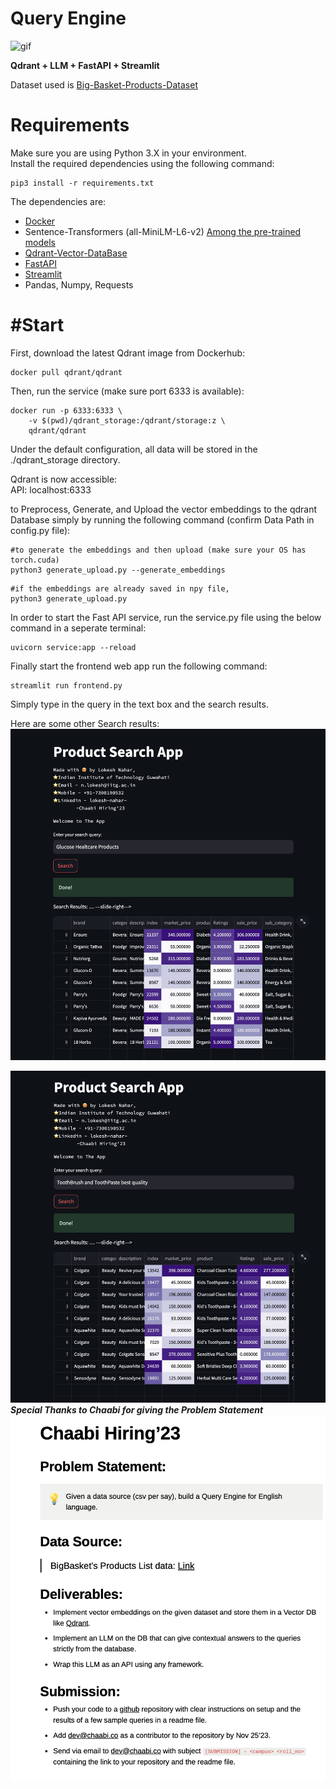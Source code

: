 # Query Engine

![gif](Data/streamlit-preview.gif)

**Qdrant + LLM + FastAPI + Streamlit**


Dataset used is [Big-Basket-Products-Dataset](https://chaabiv2.s3.ap-south-1.amazonaws.com/hiring/bigBasketProducts.csv)

# Requirements
Make sure you are using Python 3.X in your environment.\
Install the required dependencies using the following command:
```
pip3 install -r requirements.txt
```
The dependencies are:
* [Docker](https://docs.docker.com/get-docker/)
* Sentence-Transformers (all-MiniLM-L6-v2) [Among the pre-trained models](https://www.sbert.net/docs/pretrained_models.html)
* [Qdrant-Vector-DataBase](https://qdrant.tech/)
* [FastAPI](https://fastapi.tiangolo.com/)
* [Streamlit](https://streamlit.io/)
* Pandas, Numpy, Requests


# #Start
First, download the latest Qdrant image from Dockerhub:

```
docker pull qdrant/qdrant
```

Then, run the service (make sure port 6333 is available):

```
docker run -p 6333:6333 \
    -v $(pwd)/qdrant_storage:/qdrant/storage:z \
    qdrant/qdrant
```

Under the default configuration, all data will be stored in the ./qdrant_storage directory.

Qdrant is now accessible:\
API: localhost:6333

to Preprocess, Generate, and Upload the vector embeddings to the qdrant Database simply by running the following command (confirm Data Path in config.py file):
```
#to generate the embeddings and then upload (make sure your OS has torch.cuda)
python3 generate_upload.py --generate_embeddings
```

```
#if the embeddings are already saved in npy file,
python3 generate_upload.py
```


In order to start the Fast API service, run the service.py file using the below command in a seperate terminal:

```
uvicorn service:app --reload  
```


Finally start the frontend web app run the following command:
```
streamlit run frontend.py
```


Simply type in the query in the text box and the search results.

Here are some other Search results:
![glucose](Data/glucose.png)

![tooth](Data/tooth_brush.png)
***Special Thanks to Chaabi for giving the Problem Statement***
![Problem-Statement](Data/Assignment.png)
